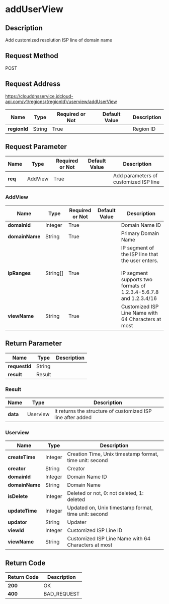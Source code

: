 # addUserView


## Description
Add customized resolution ISP line of domain name

## Request Method
POST

## Request Address
https://clouddnsservice.jdcloud-api.com/v1/regions/{regionId}/userview/addUserView

|Name|Type|Required or Not|Default Value|Description|
|---|---|---|---|---|
|**regionId**|String|True| |Region ID|

## Request Parameter
|Name|Type|Required or Not|Default Value|Description|
|---|---|---|---|---|
|**req**|AddView|True| |Add parameters of customized ISP line|

### AddView
|Name|Type|Required or Not|Default Value|Description|
|---|---|---|---|---|
|**domainId**|Integer|True| |Domain Name ID|
|**domainName**|String|True| |Primary Domain Name|
|**ipRanges**|String[]|True| |IP segment of the ISP line that the user enters. <br><br> IP segment supports two formats of 1.2.3.4-5.6.7.8 and 1.2.3.4/16 <br>|
|**viewName**|String|True| |Customized ISP Line Name with 64 Characters at most|

## Return Parameter
|Name|Type|Description|
|---|---|---|
|**requestId**|String| |
|**result**|Result| |

### Result
|Name|Type|Description|
|---|---|---|
|**data**|Userview|It returns the structure of customized ISP line after added|
### Userview
|Name|Type|Description|
|---|---|---|
|**createTime**|Integer|Creation Time, Unix timestamp format, time unit: second|
|**creator**|String|Creator|
|**domainId**|Integer|Domain Name ID|
|**domainName**|String|Domain Name|
|**isDelete**|Integer|Deleted or not, 0: not deleted, 1: deleted|
|**updateTime**|Integer|Updated on, Unix timestamp format, time unit: second|
|**updator**|String|Updater|
|**viewId**|Integer|Customized ISP Line ID|
|**viewName**|String|Customized ISP Line Name with 64 Characters at most|

## Return Code
|Return Code|Description|
|---|---|
|**200**|OK|
|**400**|BAD_REQUEST|
